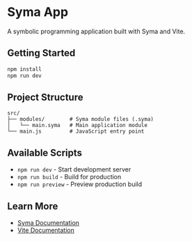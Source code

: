 # Syma App

A symbolic programming application built with Syma and Vite.

## Getting Started

```bash
npm install
npm run dev
```

## Project Structure

```
src/
├── modules/        # Syma module files (.syma)
│   └── main.syma   # Main application module
└── main.js         # JavaScript entry point
```

## Available Scripts

- `npm run dev` - Start development server
- `npm run build` - Build for production
- `npm run preview` - Preview production build

## Learn More

- [Syma Documentation](https://github.com/ahineya/syma)
- [Vite Documentation](https://vite.dev)
